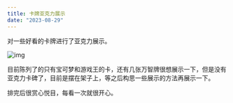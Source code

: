 ```yaml
---
title: 卡牌亚克力展示
date: "2023-08-29"
---
```


对一些好看的卡牌进行了亚克力展示。

![img](https://mysite-bucket.oss-cn-wulanchabu.aliyuncs.com/blog_img/%E5%8D%A1%E7%89%8C%E5%B1%95%E7%A4%BA1.jpg?x-oss-process=style/small_size_rule)

目前陈列了的只有宝可梦和游戏王的卡，还有几张万智牌很想展示一下，但是没有亚克力卡碑了，目前是摆在架子上，等之后构思一些展示的方法再展示一下。

排完后很赏心悦目，每看一次就很开心。